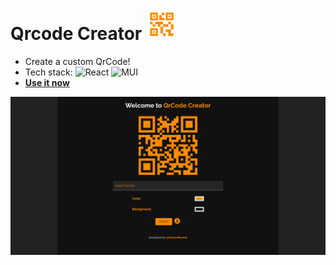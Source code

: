 <h1>Qrcode Creator <img src="https://raw.githubusercontent.com/DevGustavoMacedo/qrcodecreator/main/public/favicon.svg" alt="Logo Qrcode Creator" width="50px" /></h1>

- Create a custom QrCode! 
- Tech stack: ![React](https://img.shields.io/badge/React-ff8c00.svg?style=for-the-badge&logo=react&logoColor=white) ![MUI](https://img.shields.io/badge/Material.UI-ff8c00.svg?style=for-the-badge&logo=mui&logoColor=white)
- **[Use it now](https://qrcodecreator.vercel.app)**
 
![Page Layout](https://raw.githubusercontent.com/devgustavomacedo/devgustavomacedo/main/public/qrcodecreator.png)
